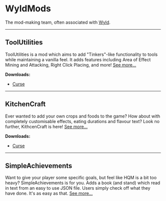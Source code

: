 # WyldMods

The mod-making team, often associated with [Wyld](http://www.twitch.tv/Wyld).

---
## ToolUtilities

ToolUtilities is a mod which aims to add "Tinkers"-like functionality to tools while maintaining a vanilla feel. It adds features including Area of Effect Mining and Attacking, Right Click Placing, and more!
[See more...](tu.md)

**Downloads:**
* [Curse](http://www.curse.com/mc-mods/minecraft/224591-toolutilities)

---
## KitchenCraft

Ever wanted to add your own crops and foods to the game? How about with completely customisable effects, eating durations and flavour text? Look no further, KithcenCraft is here!
[See more...](kc.md)

**Downloads:**
* [Curse](http://www.curse.com/mc-mods/minecraft/226688-kitchencraft)

---
## SimpleAchievements

Want to give your player some specific goals, but feel like HQM is a bit too heavy? SimpleAchievements is for you. Adds a book (and stand) which read in text from an easy to use JSON file. Users simply check off what they have done. It's as easy as that.
[See more...](sa.md)
